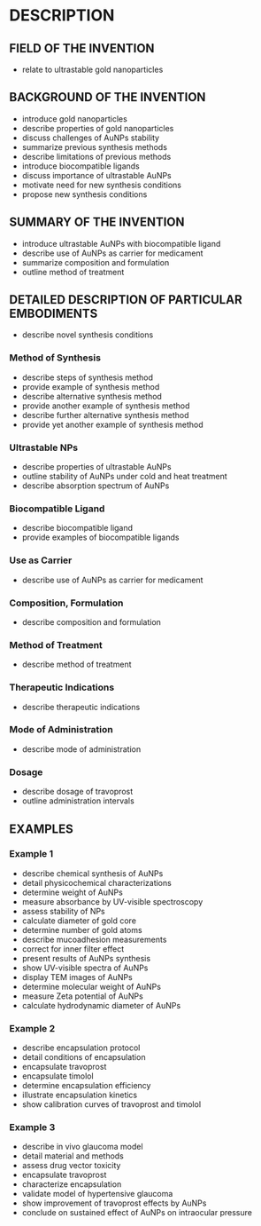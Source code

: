 # DESCRIPTION

## FIELD OF THE INVENTION

- relate to ultrastable gold nanoparticles

## BACKGROUND OF THE INVENTION

- introduce gold nanoparticles
- describe properties of gold nanoparticles
- discuss challenges of AuNPs stability
- summarize previous synthesis methods
- describe limitations of previous methods
- introduce biocompatible ligands
- discuss importance of ultrastable AuNPs
- motivate need for new synthesis conditions
- propose new synthesis conditions

## SUMMARY OF THE INVENTION

- introduce ultrastable AuNPs with biocompatible ligand
- describe use of AuNPs as carrier for medicament
- summarize composition and formulation
- outline method of treatment

## DETAILED DESCRIPTION OF PARTICULAR EMBODIMENTS

- describe novel synthesis conditions

### Method of Synthesis

- describe steps of synthesis method
- provide example of synthesis method
- describe alternative synthesis method
- provide another example of synthesis method
- describe further alternative synthesis method
- provide yet another example of synthesis method

### Ultrastable NPs

- describe properties of ultrastable AuNPs
- outline stability of AuNPs under cold and heat treatment
- describe absorption spectrum of AuNPs

### Biocompatible Ligand

- describe biocompatible ligand
- provide examples of biocompatible ligands

### Use as Carrier

- describe use of AuNPs as carrier for medicament

### Composition, Formulation

- describe composition and formulation

### Method of Treatment

- describe method of treatment

### Therapeutic Indications

- describe therapeutic indications

### Mode of Administration

- describe mode of administration

### Dosage

- describe dosage of travoprost
- outline administration intervals

## EXAMPLES

### Example 1

- describe chemical synthesis of AuNPs
- detail physicochemical characterizations
- determine weight of AuNPs
- measure absorbance by UV-visible spectroscopy
- assess stability of NPs
- calculate diameter of gold core
- determine number of gold atoms
- describe mucoadhesion measurements
- correct for inner filter effect
- present results of AuNPs synthesis
- show UV-visible spectra of AuNPs
- display TEM images of AuNPs
- determine molecular weight of AuNPs
- measure Zeta potential of AuNPs
- calculate hydrodynamic diameter of AuNPs

### Example 2

- describe encapsulation protocol
- detail conditions of encapsulation
- encapsulate travoprost
- encapsulate timolol
- determine encapsulation efficiency
- illustrate encapsulation kinetics
- show calibration curves of travoprost and timolol

### Example 3

- describe in vivo glaucoma model
- detail material and methods
- assess drug vector toxicity
- encapsulate travoprost
- characterize encapsulation
- validate model of hypertensive glaucoma
- show improvement of travoprost effects by AuNPs
- conclude on sustained effect of AuNPs on intraocular pressure

